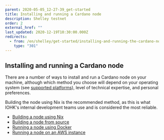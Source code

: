 ```yaml
---
parent: 2020-05-05_12-27-39_get-started
title: Installing and running a Cardano node
description: Shelley testnet
order: 2
external_href: ""
last_updated: 2020-12-19T10:30:00.000Z
redirects:
  - from: /en/shelley/get-started/installing-and-running-the-cardano-node/
    type: "301"
---
```

## Installing and running a Cardano node

There are a number of ways to install and run a Cardano node on your machine, although which method you choose will depend on your operating system (see [supported platforms](/testnets/cardano/about/supported-platforms/)), level of technical expertise, and personal preferences.

Building the node using Nix is the recommended method, as this is what IOHK's internal development teams use and is considered the most reliable.

- [Building a node using Nix](/testnets/cardano/get-started/installing-and-running-the-cardano-node/building-the-node-using-nix/)
- [Building a node from source](/testnets/cardano/get-started/installing-and-running-the-cardano-node/building-the-node-from-source/)
- [Running a node using Docker](/testnets/cardano/get-started/installing-and-running-the-cardano-node/running-the-node-using-docker/)
- [Running a node on an AWS instance](/testnets/cardano/get-started/installing-and-running-the-cardano-node/running-the-node-on-an-aws-instance/)
